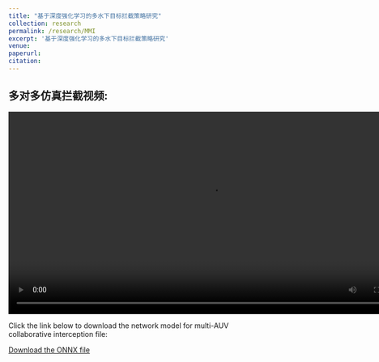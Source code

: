 ```yaml
---
title: "基于深度强化学习的多水下目标拦截策略研究"
collection: research
permalink: /research/MMI
excerpt: '基于深度强化学习的多水下目标拦截策略研究'
venue:
paperurl:
citation:
---
```


<html lang="en">
<head>
    <meta charset="UTF-8">
    <meta name="viewport" content="width=device-width, initial-scale=1.0">
    <title>Supporting Material</title>
</head>
<body>
    <h2>多对多仿真拦截视频: </h2>
    <video src="../videos/MMI.mp4" autoplay="true" controls="controls" width="800" height="400"></video>
</body>
    
<body>
    <p>Click the link below to download the network model for multi-AUV collaborative interception file:</p>
    <a href="../OtherMaterial/MMI.onnx" download>Download the ONNX file</a>
</body>
</html>
